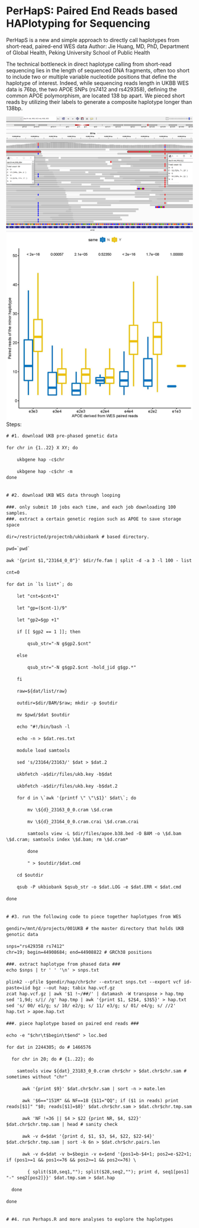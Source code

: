 # PerHapS: Paired End Reads based HAPlotyping for Sequencing
PerHapS is a new and simple approach to directly call haplotypes from short-read, paired-end WES data
Author: Jie Huang, MD, PhD, Department of Global Health, Peking University School of Public Health


The technical bottleneck in direct haplotype calling from short-read sequencing lies in the length of sequenced DNA fragments, often too short to include two or multiple variable nucleotide positions that define the haplotype of interest. Indeed, while sequencing reads length in UKBB WES data is 76bp, the two APOE SNPs (rs7412 and rs429358), defining the common APOE polymorphism, are located 138 bp apart. We pieced short reads by utilizing their labels to generate a composite haplotype longer than 138bp.

![Figure 1](Figure1.png)
![Figure 2](Figure2.jpg)
Steps:
```
# #1. download UKB pre-phased genetic data

for chr in {1..22} X XY; do

	ukbgene hap -c$chr

	ukbgene hap -c$chr -m
done


# #2. download UKB WES data through looping

###. only submit 10 jobs each time, and each job downloading 100 samples.
###. extract a certain genetic region such as APOE to save storage space

dir=/restricted/projectnb/ukbiobank # based directory.

pwd=`pwd`

awk '{print $1,"23164_0_0"}' $dir/fe.fam | split -d -a 3 -l 100 - list

cnt=0

for dat in `ls list*`; do
	
	let "cnt=$cnt+1"        
	
	let "gp=($cnt-1)/9"
        
	let "gp2=$gp +1"
        
	if [[ $gp2 == 1 ]]; then
        
		qsub_str="-N g$gp2.$cnt"
        
	else
                
		qsub_str="-N g$gp2.$cnt -hold_jid g$gp.*"
        
	fi
        
	raw=${dat/list/raw}
        
	outdir=$dir/BAM/$raw; mkdir -p $outdir
        
	mv $pwd/$dat $outdir
        
	echo "#!/bin/bash -l
        
	echo -n > $dat.res.txt
        
	module load samtools
        
	sed 's/23164/23163/' $dat > $dat.2
        
	ukbfetch -a$dir/files/ukb.key -b$dat
        
	ukbfetch -a$dir/files/ukb.key -b$dat.2
        
	for d in \`awk '{printf \" \"\$1}' $dat\`; do
        
		mv \${d}_23163_0_0.cram \$d.cram
        
		mv \${d}_23164_0_0.cram.crai \$d.cram.crai
                
		samtools view -L $dir/files/apoe.b38.bed -O BAM -o \$d.bam \$d.cram; samtools index \$d.bam; rm \$d.cram*
                
        done
    
    	" > $outdir/$dat.cmd
        
	cd $outdir
        
	qsub -P ukbiobank $qsub_str -o $dat.LOG -e $dat.ERR < $dat.cmd

done


# #3. run the following code to piece together haplotypes from WES

gendir=/mnt/d/projects/001UKB # the master directory that holds UKB genotic data

snps="rs429358 rs7412"
chr=19; begin=44908684; end=44908822 # GRCh38 positions 

###. extract haplotype from phased data ###
echo $snps | tr ' ' '\n' > snps.txt

plink2 --pfile $gendir/hap/chr$chr --extract snps.txt --export vcf id-paste=iid bgz --out hap; tabix hap.vcf.gz
zcat hap.vcf.gz | awk '$1 !~/##/' | datamash -W transpose > hap.tmp
sed '1,9d; s/|/ /g' hap.tmp | awk '{print $1, $2$4, $3$5}' > hap.txt
sed 's/ 00/ e1/g; s/ 10/ e2/g; s/ 11/ e3/g; s/ 01/ e4/g; s/ //2' hap.txt > apoe.hap.txt

###. piece haplotype based on paired end reads ###

echo -e "$chr\t$begin\t$end" > loc.bed

for dat in 2244305; do # 1466576
  
  for chr in 20; do # {1..22}; do
    
    samtools view ${dat}_23183_0_0.cram chr$chr > $dat.chr$chr.sam # sometimes without "chr"
	  
	  awk '{print $9}' $dat.chr$chr.sam | sort -n > mate.len 
	  
	  awk '$6=="151M" && NF==18 {$11="QQ"; if ($1 in reads) print reads[$1]" "$0; reads[$1]=$0}' $dat.chr$chr.sam > $dat.chr$chr.tmp.sam
	  
	  awk 'NF !=36 || $4 > $22 {print NR, $4, $22}' $dat.chr$chr.tmp.sam | head # sanity check 
	  
	  awk -v d=$dat '{print d, $1, $3, $4, $22, $22-$4}' $dat.chr$chr.tmp.sam | sort -k 6n > $dat.chr$chr.pairs.len
	  
	  awk -v d=$dat -v b=$begin -v e=$end '{pos1=b-$4+1; pos2=e-$22+1; if (pos1>=1 && pos1<=76 && pos2>=1 && pos2<=76) \
	  	
		{ split($10,seq1,""); split($28,seq2,""); print d, seq1[pos1] "-" seq2[pos2]}}' $dat.tmp.sam > $dat.hap
  
  done

done


# #4. run Perhaps.R and more analyses to explore the haplotypes

```
